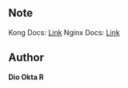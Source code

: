 ## Note 

Kong Docs: [Link](https://docs.konghq.com/gateway/latest/)
Nginx Docs: [Link](https://nginx.org/en/docs/)


## Author
**Dio Okta R**